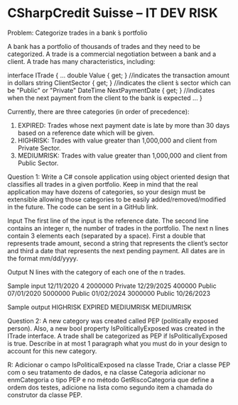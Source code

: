 # CSharpCredit Suisse – IT DEV RISK

Problem: Categorize trades in a bank ́s portfolio

A bank has a portfolio of thousands of trades and they need to be categorized. A trade is a commercial negotiation
between a bank and a client. A trade has many characteristics, including:

interface ITrade
{
...
double Value { get; } //indicates the transaction amount in dollars
string ClientSector { get; } //indicates the client ́s sector which can be "Public" or "Private"
DateTime NextPaymentDate { get; } //indicates when the next payment from the client to the bank is expected
...
}

Currently, there are three categories (in order of precedence):
1. EXPIRED: Trades whose next payment date is late by more than 30 days based on a reference date which will
be given.
2. HIGHRISK: Trades with value greater than 1,000,000 and client from Private Sector.
3. MEDIUMRISK: Trades with value greater than 1,000,000 and client from Public Sector.

Question 1: Write a C# console application using object oriented design that classifies all trades in a given portfolio.
Keep in mind that the real application may have dozens of categories, so your design must be extensible allowing those
categories to be easily added/removed/modified in the future. The code can be sent in a GitHub link.

Input
The first line of the input is the reference date. The second line contains an integer n, the number of trades in
the portfolio. The next n lines contain 3 elements each (separated by a space). First a double that represents
trade amount, second a string that represents the client’s sector and third a date that represents the next
pending payment. All dates are in the format mm/dd/yyyy.

Output
N lines with the category of each one of the n trades.

Sample input
12/11/2020
4
2000000 Private 12/29/2025
400000 Public 07/01/2020
5000000 Public 01/02/2024
3000000 Public 10/26/2023

Sample output
HIGHRISK
EXPIRED
MEDIUMRISK
MEDIUMRISK

Question 2: A new category was created called PEP (politically exposed person). Also, a new bool property
IsPoliticallyExposed was created in the ITrade interface. A trade shall be categorized as PEP if
IsPoliticallyExposed is true. Describe in at most 1 paragraph what you must do in your design to account for this
new category.

R: Adicionar o campo IsPoliticalExposed na classe Trade, Criar a classe PEP com o seu tratamento de dados,
 e na classe Categoria adicionar no enmCategoria o tipo PEP e no método GetRiscoCategoria que define a ordem dos testes,
 adicione na lista como segundo item a chamada do construtor da classe PEP.
